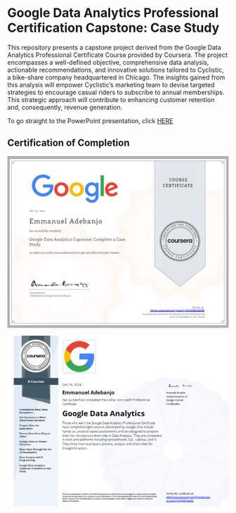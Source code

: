 # Google Data Analytics Professional Certification Capstone: Case Study

This repository presents a capstone project derived from the Google Data Analytics Professional Certificate Course provided by Coursera. The project encompasses a well-defined objective, comprehensive data analysis, actionable recommendations, and innovative solutions tailored to Cyclistic, a bike-share company headquartered in Chicago. The insights gained from this analysis will empower Cyclistic’s marketing team to devise targeted strategies to encourage casual riders to subscribe to annual memberships. This strategic approach will contribute to enhancing customer retention and, consequently, revenue generation. 

To go straight to the PowerPoint presentation, click [HERE](./presentation/powerpoint_presentation.md)

## Certification of Completion
![Certificate of Completion 1](./cert_capstone.png)

![Certificate of Completion 2](./cert.png)
